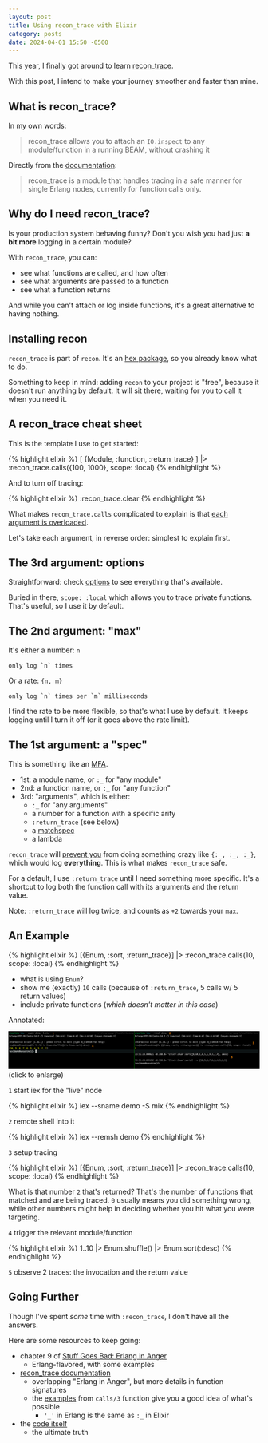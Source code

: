```yaml
---
layout: post
title: Using recon_trace with Elixir
category: posts
date: 2024-04-01 15:50 -0500
---
```

This year, I finally got around to learn [recon_trace](https://ferd.github.io/recon/recon_trace.html).

With this post, I intend to make your journey smoother and faster than mine.

## What is recon_trace?

In my own words:

> recon_trace allows you to attach an `IO.inspect` to any module/function in a running BEAM, without crashing it

Directly from the [documentation](https://ferd.github.io/recon/recon_trace.html):

> recon_trace is a module that handles tracing in a safe manner for single Erlang nodes, currently for function calls only.

## Why do I need recon_trace?

Is your production system behaving funny? Don't you wish you had just **a bit more** logging in a certain module?

With `recon_trace`, you can:

- see what functions are called, and how often
- see what arguments are passed to a function
- see what a function returns

And while you can't attach or log inside functions, it's a great alternative to having nothing.

## Installing recon

`recon_trace` is part of `recon`. It's an [hex package](https://hex.pm/packages/recon), so you already know what to do.

Something to keep in mind: adding `recon` to your project is "free", because it
doesn't run anything by default. It will sit there, waiting for you to call it
when you need it.

## A recon_trace cheat sheet

This is the template I use to get started:

{% highlight elixir %}
[
  {Module, :function, :return_trace}
]
|> :recon_trace.calls({100, 1000}, scope: :local)
{% endhighlight %}

And to turn off tracing:

{% highlight elixir %}
:recon_trace.clear
{% endhighlight %}

What makes `recon_trace.calls` complicated to explain is that [each argument is overloaded](https://ferd.github.io/recon/recon_trace.html#functions).

Let's take each argument, in reverse order: simplest to explain first.

## The 3rd argument: options

Straightforward: check [options](https://ferd.github.io/recon/recon_trace.html#t:options/0) to see everything that's available.

Buried in there, `scope: :local` which allows you to trace private functions. That's useful, so I use it by default.

## The 2nd argument: "max"

It's either a number: `n`

    only log `n` times

Or a rate: `{n, m}`

    only log `n` times per `m` milliseconds

I find the rate to be more flexible, so that's what I use by default. It keeps logging until I turn it off (or it goes above the rate limit).

## The 1st argument: a "spec"

This is something like an [MFA](https://elixirforum.com/t/documentation-of-what-an-mfa-is/25376/2).

- 1st: a module name, or `:_` for "any module"
- 2nd: a function name, or `:_` for "any function"
- 3rd: "arguments", which is either:
  - `:_` for "any arguments"
  - a number for a function with a specific arity
  - `:return_trace` (see below)
  - a [matchspec](https://www.erlang.org/doc/apps/erts/match_spec.html)
  - a lambda

`recon_trace` will [prevent you](https://github.com/ferd/recon/blob/master/src/recon_trace.erl#L486-L491) from doing something crazy like `{:_, :_, :_}`, which would log __everything__. This is what makes `recon_trace` safe.

For a default, I use `:return_trace` until I need something more specific.
It's a shortcut to log both the function call with its arguments and the
return value.

Note: `:return_trace` will log twice, and counts as `+2` towards your `max`.

## An Example

{% highlight elixir %}
[{Enum, :sort, :return_trace}]
|> :recon_trace.calls(10, scope: :local)
{% endhighlight %}

- what is using `Enum`?
- show me (exactly) `10` calls (because of `:return_trace`, 5 calls w/ 5 return values)
- include private functions (_which doesn't matter in this case_)

Annotated:

[![recon_trace demo](/assets/recon-trace/recon-demo.png)](/assets/recon-trace/recon-demo.png)
(click to enlarge)

`1` start iex for the "live" node

{% highlight elixir %}
iex --sname demo -S mix
{% endhighlight %}

`2` remote shell into it

{% highlight elixir %}
iex --remsh demo
{% endhighlight %}

`3` setup tracing

{% highlight elixir %}
[{Enum, :sort, :return_trace}] |> :recon_trace.calls(10, scope: :local)
{% endhighlight %}

What is that number `2` that's returned? That's the number of functions that
matched and are being traced. `0` usually means you did something wrong, while
other numbers might help in deciding whether you hit what you were targeting.

`4` trigger the relevant module/function

{% highlight elixir %}
1..10 |> Enum.shuffle() |> Enum.sort(:desc)
{% endhighlight %}

`5` observe 2 traces: the invocation and the return value

## Going Further

Though I've spent _some_ time with `:recon_trace`, I don't have all the answers.

Here are some resources to keep going:
- chapter 9 of [Stuff Goes Bad: Erlang in Anger](https://www.erlang-in-anger.com/)
  - Erlang-flavored, with some examples
- [recon_trace documentation](https://ferd.github.io/recon/recon_trace.html#content)
  - overlapping "Erlang in Anger", but more details in function signatures
  - the [examples](https://ferd.github.io/recon/recon_trace.html#calls/3) from `calls/3` function give you a good idea of what's possible
    - `'_'` in Erlang is the same as `:_` in Elixir
- the [code itself](https://github.com/ferd/recon/blob/master/src/recon_trace.erl)
  - the ultimate truth

